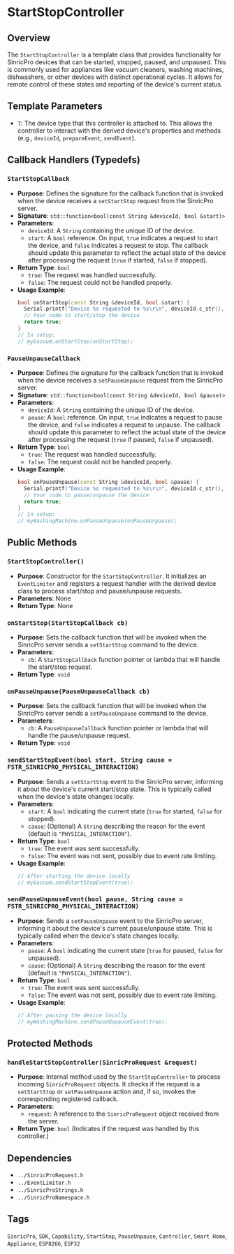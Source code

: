 # StartStopController

## Overview
The `StartStopController` is a template class that provides functionality for SinricPro devices that can be started, stopped, paused, and unpaused. This is commonly used for appliances like vacuum cleaners, washing machines, dishwashers, or other devices with distinct operational cycles. It allows for remote control of these states and reporting of the device's current status.

## Template Parameters
*   `T`: The device type that this controller is attached to. This allows the controller to interact with the derived device's properties and methods (e.g., `deviceId`, `prepareEvent`, `sendEvent`).

## Callback Handlers (Typedefs)

### `StartStopCallback`
*   **Purpose**: Defines the signature for the callback function that is invoked when the device receives a `setStartStop` request from the SinricPro server.
*   **Signature**: `std::function<bool(const String &deviceId, bool &start)>`
*   **Parameters**:
    *   `deviceId`: A `String` containing the unique ID of the device.
    *   `start`: A `bool` reference. On input, `true` indicates a request to start the device, and `false` indicates a request to stop. The callback should update this parameter to reflect the actual state of the device after processing the request (`true` if started, `false` if stopped).
*   **Return Type**: `bool`
    *   `true`: The request was handled successfully.
    *   `false`: The request could not be handled properly.
*   **Usage Example**:
    ```cpp
    bool onStartStop(const String &deviceId, bool &start) {
      Serial.printf("Device %s requested to %s\r\n", deviceId.c_str(), start ? "start" : "stop");
      // Your code to start/stop the device
      return true;
    }
    // In setup:
    // myVacuum.onStartStop(onStartStop);
    ```

### `PauseUnpauseCallback`
*   **Purpose**: Defines the signature for the callback function that is invoked when the device receives a `setPauseUnpause` request from the SinricPro server.
*   **Signature**: `std::function<bool(const String &deviceId, bool &pause)>`
*   **Parameters**:
    *   `deviceId`: A `String` containing the unique ID of the device.
    *   `pause`: A `bool` reference. On input, `true` indicates a request to pause the device, and `false` indicates a request to unpause. The callback should update this parameter to reflect the actual state of the device after processing the request (`true` if paused, `false` if unpaused).
*   **Return Type**: `bool`
    *   `true`: The request was handled successfully.
    *   `false`: The request could not be handled properly.
*   **Usage Example**:
    ```cpp
    bool onPauseUnpause(const String &deviceId, bool &pause) {
      Serial.printf("Device %s requested to %s\r\n", deviceId.c_str(), pause ? "pause" : "unpause");
      // Your code to pause/unpause the device
      return true;
    }
    // In setup:
    // myWashingMachine.onPauseUnpause(onPauseUnpause);
    ```

## Public Methods

### `StartStopController()`
*   **Purpose**: Constructor for the `StartStopController`. It initializes an `EventLimiter` and registers a request handler with the derived device class to process start/stop and pause/unpause requests.
*   **Parameters**: None
*   **Return Type**: None

### `onStartStop(StartStopCallback cb)`
*   **Purpose**: Sets the callback function that will be invoked when the SinricPro server sends a `setStartStop` command to the device.
*   **Parameters**:
    *   `cb`: A `StartStopCallback` function pointer or lambda that will handle the start/stop request.
*   **Return Type**: `void`

### `onPauseUnpause(PauseUnpauseCallback cb)`
*   **Purpose**: Sets the callback function that will be invoked when the SinricPro server sends a `setPauseUnpause` command to the device.
*   **Parameters**:
    *   `cb`: A `PauseUnpauseCallback` function pointer or lambda that will handle the pause/unpause request.
*   **Return Type**: `void`

### `sendStartStopEvent(bool start, String cause = FSTR_SINRICPRO_PHYSICAL_INTERACTION)`
*   **Purpose**: Sends a `setStartStop` event to the SinricPro server, informing it about the device's current start/stop state. This is typically called when the device's state changes locally.
*   **Parameters**:
    *   `start`: A `bool` indicating the current state (`true` for started, `false` for stopped).
    *   `cause`: (Optional) A `String` describing the reason for the event (default is `"PHYSICAL_INTERACTION"`).
*   **Return Type**: `bool`
    *   `true`: The event was sent successfully.
    *   `false`: The event was not sent, possibly due to event rate limiting.
*   **Usage Example**:
    ```cpp
    // After starting the device locally
    // myVacuum.sendStartStopEvent(true);
    ```

### `sendPauseUnpauseEvent(bool pause, String cause = FSTR_SINRICPRO_PHYSICAL_INTERACTION)`
*   **Purpose**: Sends a `setPauseUnpause` event to the SinricPro server, informing it about the device's current pause/unpause state. This is typically called when the device's state changes locally.
*   **Parameters**:
    *   `pause`: A `bool` indicating the current state (`true` for paused, `false` for unpaused).
    *   `cause`: (Optional) A `String` describing the reason for the event (default is `"PHYSICAL_INTERACTION"`).
*   **Return Type**: `bool`
    *   `true`: The event was sent successfully.
    *   `false`: The event was not sent, possibly due to event rate limiting.
*   **Usage Example**:
    ```cpp
    // After pausing the device locally
    // myWashingMachine.sendPauseUnpauseEvent(true);
    ```

## Protected Methods

### `handleStartStopController(SinricProRequest &request)`
*   **Purpose**: Internal method used by the `StartStopController` to process incoming `SinricProRequest` objects. It checks if the request is a `setStartStop` or `setPauseUnpause` action and, if so, invokes the corresponding registered callback.
*   **Parameters**:
    *   `request`: A reference to the `SinricProRequest` object received from the server.
*   **Return Type**: `bool` (Indicates if the request was handled by this controller.)

## Dependencies
*   `../SinricProRequest.h`
*   `../EventLimiter.h`
*   `../SinricProStrings.h`
*   `../SinricProNamespace.h`

## Tags
`SinricPro`, `SDK`, `Capability`, `StartStop`, `PauseUnpause`, `Controller`, `Smart Home`, `Appliance`, `ESP8266`, `ESP32`
